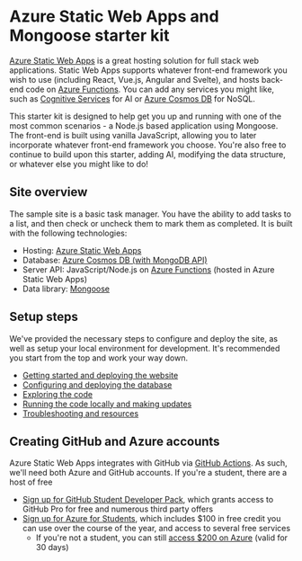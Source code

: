 # Azure Static Web Apps and Mongoose starter kit

[Azure Static Web Apps](https://docs.microsoft.com/azure/static-web-apps/overview) is a great hosting solution for full stack web applications. Static Web Apps supports whatever front-end framework you wish to use (including React, Vue.js, Angular and Svelte), and hosts back-end code on [Azure Functions](https://docs.microsoft.com/azure/azure-functions/functions-overview). You can add any services you might like, such as [Cognitive Services](https://azure.microsoft.com/services/cognitive-services/) for AI or [Azure Cosmos DB](https://azure.microsoft.com/services/cosmos-db/) for NoSQL.

This starter kit is designed to help get you up and running with one of the most common scenarios - a Node.js based application using Mongoose. The front-end is built using vanilla JavaScript, allowing you to later incorporate whatever front-end framework you choose. You're also free to continue to build upon this starter, adding AI, modifying the data structure, or whatever else you might like to do!

## Site overview

The sample site is a basic task manager. You have the ability to add tasks to a list, and then check or uncheck them to mark them as completed. It is built with the following technologies:

- Hosting: [Azure Static Web Apps](https://docs.microsoft.com/azure/static-web-apps/overview)
- Database: [Azure Cosmos DB (with MongoDB API)](https://docs.microsoft.com/azure/cosmos-db/mongodb-introduction)
- Server API: JavaScript/Node.js on [Azure Functions](https://docs.microsoft.com/azure/azure-functions/functions-overview) (hosted in Azure Static Web Apps)
- Data library: [Mongoose](https://mongoosejs.com/)

## Setup steps

We've provided the necessary steps to configure and deploy the site, as well as setup your local environment for development. It's recommended you start from the top and work your way down.

- [Getting started and deploying the website](docs/getting-started.md)
- [Configuring and deploying the database](docs/configuring-database.md)
- [Exploring the code](docs/exploring-code.md)
- [Running the code locally and making updates](docs/local-dev.md)
- [Troubleshooting and resources](docs/troubleshooting-and-resources.md)

## Creating GitHub and Azure accounts

Azure Static Web Apps integrates with GitHub via [GitHub Actions](https://github.com/features/actions). As such, we'll need both Azure and GitHub accounts. If you're a student, there are a host of free 

- [Sign up for GitHub Student Developer Pack](https://education.github.com/pack), which grants access to GitHub Pro for free and numerous third party offers
- [Sign up for Azure for Students](https://aka.ms/a4s), which includes $100 in free credit you can use over the course of the year, and access to several free services
  - If you're not a student, you can still [access $200 on Azure](https://azure.microsoft.com/free) (valid for 30 days)
